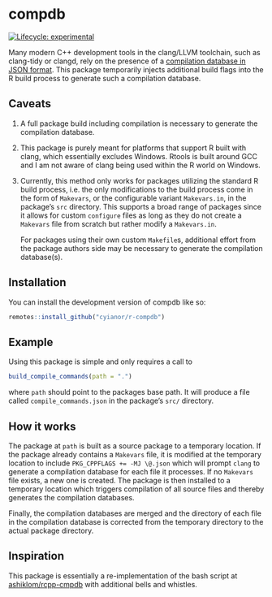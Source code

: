 # compdb

<!-- badges: start -->
[![Lifecycle:
experimental](https://img.shields.io/badge/lifecycle-experimental-orange.svg)](https://lifecycle.r-lib.org/articles/stages.html#experimental)
<!-- [![CRAN
status](https://www.r-pkg.org/badges/version/compdb)](https://CRAN.R-project.org/package=compdb) -->
<!-- badges: end -->

Many modern C++ development tools in the clang/LLVM toolchain, such as
clang-tidy or clangd, rely on the presence of a [compilation database in
JSON format](https://clang.llvm.org/docs/JSONCompilationDatabase.html).
This package temporarily injects additional build flags into the R build
process to generate such a compilation database.

## Caveats

1.  A full package build including compilation is necessary to generate
    the compilation database.
2.  This package is purely meant for platforms that support R built with clang,
    which essentially excludes Windows. Rtools is built around GCC and I am
    not aware of clang being used within the R world on Windows.
3.  Currently, this method only works for packages utilizing the
    standard R build process, i.e. the only modifications to the build
    process come in the form of `Makevars`, or the configurable
    variant `Makevars.in`, in the package’s `src` directory. This
    supports a broad range of packages since it allows for custom
    `configure` files as long as they do not create a `Makevars` file
    from scratch but rather modify a `Makevars.in`.

    For packages using their own custom `Makefile`s, additional effort
    from the package authors side may be necessary to generate the
    compilation database(s).

## Installation

You can install the development version of compdb like so:

``` r
remotes::install_github("cyianor/r-compdb")
```

## Example

Using this package is simple and only requires a call to

``` r
build_compile_commands(path = ".")
```

where `path` should point to the packages base path. It will produce a
file called `compile_commands.json` in the package’s `src/` directory.

## How it works

The package at `path` is built as a source package to a temporary
location. If the package already contains a `Makevars` file, it is
modified at the temporary location to include `PKG_CPPFLAGS += -MJ \@.json`
which will prompt `clang` to generate a compilation database for each
file it processes. If no `Makevars` file exists, a new one is created.
The package is then installed to a temporary location which triggers
compilation of all source files and thereby generates the
compilation databases.

Finally, the compilation databases are merged and the directory of each
file in the compilation database is corrected from the temporary
directory to the actual package directory.

## Inspiration

This package is essentially a re-implementation of the bash script at
[ashiklom/rcpp-cmpdb](https://github.com/ashiklom/rcpp-cmpdb) with
additional bells and whistles.
